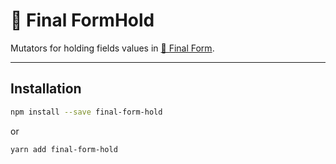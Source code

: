 # 🏁 Final FormHold

Mutators for holding fields values in
[🏁 Final Form](https://github.com/final-form/final-form).

---

## Installation

```bash
npm install --save final-form-hold
```

or

```bash
yarn add final-form-hold
```

